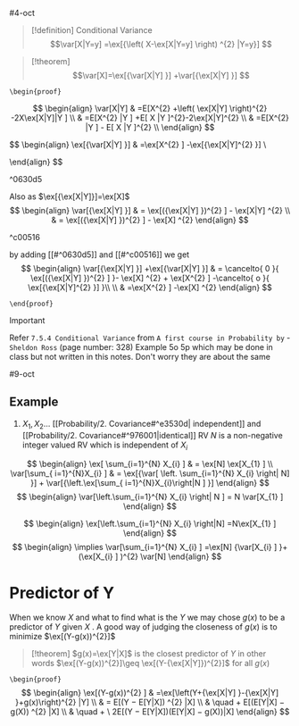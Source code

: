 #4-oct
>[!definition] Conditional Variance
> $$\var[X|Y=y] =\ex[{\left( X-\ex[X|Y=y] \right) ^{2} |Y=y}] $$


> [!theorem] 
> $$\var[X]=\ex[{\var[X|Y] }] +\var[{\ex[X|Y] }] $$

`\begin{proof}`

 $$
\begin{align}
\var[X|Y] & =E[X^{2} +\left( \ex[X|Y] \right)^{2} -2X\ex[X|Y]|Y ] \\
 & =E[X^{2} |Y ] +E[ X |Y ]^{2}-2\ex[X|Y]^{2} \\
 & =E[X^{2} |Y ] - E[ X |Y ]^{2} \\
\end{align}
$$


$$
\begin{align}
\ex[{\var[X|Y] }] & =\ex[X^{2} ] -\ex[{\ex[X|Y]^{2} }] \\

\end{align}
$$

^0630d5

Also as $\ex[{\ex[X|Y]}]=\ex[X]$
$$
\begin{align}
\var[{\ex[X|Y] }] & = \ex[({\ex[X|Y] })^{2} ] - \ex[X|Y] ^{2} \\
& = \ex[({\ex[X|Y] })^{2} ] - \ex[X] ^{2} 
\end{align}
$$

^c00516

by adding [[#^0630d5]] and [[#^c00516]] we get
$$
\begin{align}
\var[{\ex[X|Y] }] +\ex[{\var[X|Y] }] & = \cancelto{ 0 }{ \ex[({\ex[X|Y] })^{2} ] }- \ex[X] ^{2} + \ex[X^{2} ] -\cancelto{ o }{ \ex[{\ex[X|Y]^{2} }] }\\ \\
 & =\ex[X^{2} ] -\ex[X] ^{2} 
\end{align}
$$



`\end{proof}`


>[!important] 
> Refer `7.5.4 Conditional Variance` from `A first course in Probability by` - `Sheldon Ross` (page number: 328)
> Example 5o 5p which may be done in class but not written in this notes. Don't worry they are about the same


#9-oct
## Example 

1. $X_{1},X_{2}\dots$ [[Probability/2. Covariance#^e3530d| independent]] and [[Probability/2. Covariance#^976001|identical]] RV 
 $N$ is a non-negative integer valued RV which is independent of $X_{i}$ 

$$
\begin{align}
	\ex[ \sum_{i=1}^{N} X_{i} ] & = \ex[N] \ex[X_{1} ] \\
 \var[\sum_{ i=1}^{N}X_{i} ] & = \ex[{\var[ \left. \sum_{i=1}^{N} X_{i} \right| N] }] + \var[{\left.\ex[\sum_{ i=1}^{N}X_{i}\right|N ] }] 
\end{align}
$$
$$
\begin{align}
\var[\left.\sum_{i=1}^{N} X_{i} \right| N ] = N \var[X_{1} ] 
\end{align}
$$

$$
\begin{align}
\ex[\left.\sum_{i=1}^{N} X_{i} \right|N] =N\ex[X_{1} ] 
\end{align}
$$
$$
\begin{align}
\implies \var[\sum_{i=1}^{N} X_{i} ] =\ex[N] {\var[X_{i} ] }+ (\ex[X_{i} ] )^{2} \var[N] 
\end{align}
$$
# Predictor of Y

When we know $X$ and what to find what is the $Y$  we may chose $g(x)$ to be a predictor of $Y$ given $X$ . A good way of judging the closeness of $g(x)$ is to minimize $\ex[(Y-g(x))^{2}]$ 

> [!theorem] 
> $g(x)=\ex[Y|X]$ is the closest predictor of $Y$ in other words 
> $\ex[(Y-g(x))^{2}]\geq \ex[(Y-{\ex[X|Y]})^{2}]$ for all $g(x)$ 

`\begin{proof}`
$$
\begin{align}
\ex[(Y-g(x))^{2} ] & =\ex[\left(Y+{\ex[X|Y] }-{\ex[X|Y] }+g(x)\right)^{2} |Y]   \\
 & = E[(Y − E[Y|X]) ^{2}  |X]  \\
 & \quad + E[(E[Y|X] − g(X)) ^{2}  |X] \\
 & \quad +  \ 2E[(Y − E[Y|X])(E[Y|X] − g(X))|X]
\end{align}
$$